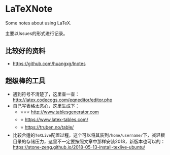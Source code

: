 # LaTeXNote

Some notes about using LaTeX.

主要以Issues的形式进行记录。

## 比较好的资料

* https://github.com/huangxg/lnotes

## 超级棒的工具

* 遇到符号不清楚了，这里查一查：http://latex.codecogs.com/eqneditor/editor.php
* 自己写表格太恶心，这里生成下：
    - :star::star::star: http://www.tablesgenerator.com
    - :star: https://www.latex-tables.com/
    - :star: https://truben.no/table/
* 比较合适的`TeXLive`配置过程，这个可以将其装到`/home/username/`下，减轻根目录的存储压力，这里不一定要按照文章中那样安装2018，新版本也可以的：https://stone-zeng.github.io/2018-05-13-install-texlive-ubuntu/
